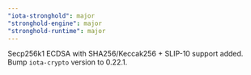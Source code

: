```yaml
---
"iota-stronghold": major
"stronghold-engine": major
"stronghold-runtime": major
---
```


Secp256k1 ECDSA with SHA256/Keccak256 + SLIP-10 support added.
Bump `iota-crypto` version to 0.22.1.
